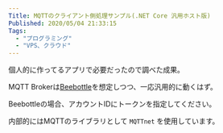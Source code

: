 ```yaml
---
Title: MQTTのクライアント側処理サンプル(.NET Core 汎用ホスト版)
Published: 2020/05/04 21:33:15
Tags:
  - "プログラミング"
  - "VPS、クラウド"
---
```

個人的に作ってるアプリで必要だったので調べた成果。  

<?# OEmbed "https://github.com/Ovis/MqttSubscriberConsoleSample" /?>

MQTT Brokerは[Beebottle](https://beebotte.com/)を想定しつつ、一応汎用的に動くはず。  

Beebottleの場合、アカウントIDにトークンを指定してください。  

内部的にはMQTTのライブラリとして `MQTTnet` を使用しています。  

<?# OEmbed "https://github.com/chkr1011/MQTTnet/" /?>

